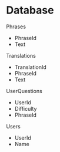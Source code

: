 # Database

Phrases
- PhraseId
- Text

Translations
- TranslationId
- PhraseId
- Text

UserQuestions
- UserId
- Difficulty
- PhraseId

Users
- UserId
- Name